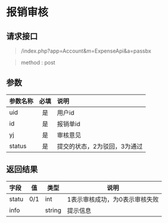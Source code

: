 # 报销审核
## 请求接口 

> /index.php?app=Account&m=ExpenseApi&a=passbx

>  method : post

## 参数

| 参数名称      |    必填 | 说明  |
| :-------- | :--------:| :-- |
|uid| 是| 用户id |
|id| 是| 报销单id|
|yj| 是| 审核意见|
|status| 是|提交的状态，2为驳回，3为通过  |


## 返回结果
|字段 |  值| 类型 | 说明|
|:----|----|----|-----|
|statu|0/1 |int|1表示审核成功，为0表示审核失败|
|info|  |string|提示信息|